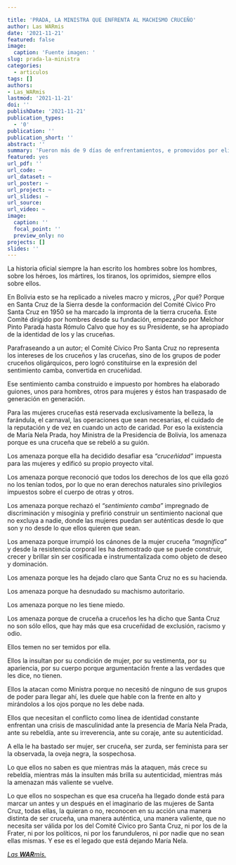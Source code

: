 ```yaml
---

title: 'PRADA, LA MINISTRA QUE ENFRENTA AL MACHISMO CRUCEÑO'
author: Las WARmis
date: '2021-11-21'
featured: false
image:
  caption: 'Fuente imagen: '
slug: prada-la-ministra 
categories:
  - articulos
tags: []
authors:
- Las_WARmis
lastmod: '2021-11-21'
doi: ''
publishDate: '2021-11-21'
publication_types:
  - '0'
publication: ''
publication_short: ''
abstract: ''
summary: 'Fueron más de 9 días de enfrentamientos, e promovidos por elites fascistas y grupos irregulares  que desean desestabilizar el gobierno democráticamente electo con el 55% de votos'
featured: yes
url_pdf: ''
url_code: ~
url_dataset: ~
url_poster: ~
url_project: ~
url_slides: ~
url_source: 
url_video: ~
image:
  caption: ''
  focal_point: ''
  preview_only: no
projects: []
slides: ''
---
```


La historia oficial siempre la han escrito los hombres sobre los hombres, sobre los héroes, los mártires, los tiranos, los oprimidos, siempre ellos sobre ellos.

En Bolivia esto se ha replicado a niveles macro y micros, ¿Por qué? Porque en Santa Cruz de la Sierra desde la conformación del Comité Cívico Pro Santa Cruz en 1950 se ha marcado la impronta de la tierra cruceña. Este Comité dirigido por hombres desde su fundación, empezando por Melchor Pinto Parada hasta Rómulo Calvo que hoy es su Presidente, se ha apropiado de la identidad de los y las cruceñas.

Parafraseando a un autor; el Comité Cívico Pro Santa Cruz no representa los intereses de los cruceños y las cruceñas, sino de los grupos de poder cruceños oligárquicos, pero logró constituirse en la expresión del sentimiento camba, convertida en cruceñidad.

Ese sentimiento camba construido e impuesto por hombres ha elaborado guiones, unos para hombres, otros para mujeres y éstos han traspasado de generación en generación.

Para las mujeres cruceñas está reservada exclusivamente la belleza, la farándula, el carnaval, las operaciones que sean necesarias, el cuidado de la reputación y de vez en cuando un acto de caridad. 
Por eso la existencia de María Nela Prada, hoy Ministra de la Presidencia de Bolivia, los amenaza porque es una cruceña que se rebeló a su guión.

Los amenaza porque ella ha decidido desafiar esa *“cruceñidad”* impuesta para las mujeres y edificó su propio proyecto vital.

Los amenaza porque reconoció que todos los derechos de los que ella gozó no los tenían todos, por lo que no eran derechos naturales sino privilegios impuestos sobre el cuerpo de otras y otros.

Los amenaza porque rechazó el *“sentimiento camba”* impregnado de discriminación y misoginia y prefirió construir un sentimiento nacional que no excluya a nadie, donde las mujeres puedan ser auténticas desde lo que son y no desde lo que ellos quieren que sean. 

Los amenaza porque irrumpió los cánones de la mujer cruceña *“magnifica”* y desde la resistencia corporal les ha demostrado que se puede construir, crecer y brillar sin ser cosificada e instrumentalizada como objeto de deseo y dominación.

Los amenaza porque les ha dejado claro que Santa Cruz no es su hacienda.

Los amenaza porque ha desnudado su machismo autoritario. 

Los amenaza porque no les tiene miedo. 

Los amenaza porque de cruceña a cruceños les ha dicho que Santa Cruz no son sólo ellos, que hay más que esa 
cruceñidad de exclusión, racismo y odio. 

Ellos temen no ser temidos por ella. 

Ellos la insultan por su condición de mujer, por su vestimenta, por su apariencia, por su cuerpo porque argumentación frente a las verdades que les dice, no tienen. 

Ellos la atacan como Ministra porque no necesitó de ninguno de sus grupos de poder para llegar ahí, les duele que hable con la frente en alto y mirándolos a los ojos porque no les debe nada. 

Ellos que necesitan el conflicto como línea de identidad constante enfrentan una crisis de masculinidad ante la presencia de María Nela Prada, ante su rebeldía, ante su irreverencia, ante su coraje, ante su autenticidad.

A ella le ha bastado ser mujer, ser cruceña, ser zurda, ser feminista para ser la observada, la oveja negra, la sospechosa. 

Lo que ellos no saben es que mientras más la ataquen, más crece su rebeldía, mientras más la insulten más brilla su autenticidad, mientras más la amenazan más valiente se vuelve. 

Lo que ellos no sospechan es que esa cruceña ha llegado donde está para marcar un antes y un después en el imaginario de las mujeres de Santa Cruz, todas ellas, la quieran o no, reconocen en su acción una manera distinta de ser cruceña, una manera auténtica, una manera valiente, que no necesita ser válida por los del Comité Cívico pro Santa Cruz, ni por los de la Frater, ni por los políticos, ni por los farunduleros, ni por nadie que no sean ellas mismas. Y ese es el legado que está dejando María Nela. 

<u>*Las **WAR**mis.*</u>

